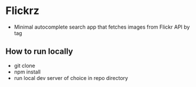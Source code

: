 # Flickrz

- Minimal autocomplete search app that fetches images from Flickr API by tag


## How to run locally

- git clone
- npm install
- run local dev server of choice in repo directory
